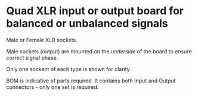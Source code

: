 # Quad XLR input or output board for balanced or unbalanced signals

Male or Female XLR sockets. 

Male sockets (output) are mounted on the *underside* of the board to ensure correct signal phase.

Only one sockect of each type is shown for clarity.

BOM is indicative of parts required. It contains both Input and Output connectors - only one set is required.
